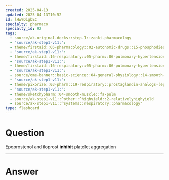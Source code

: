 ```yaml
---
created: 2025-04-13
updated: 2025-04-13T10:52
id: lHw%OigbEC
specialty: pharmaco
specialty_id: 92
tags:
  - source/ak-original-decks::step-1::zanki-pharmacology
  - "source/ak-step1-v11:": 
  - theme/firstaid::05-pharmacology::02-autonomic-drugs::15-phosphodiesterase-inhibitors::pgi-2-analogs
  - "source/ak-step1-v11:": 
  - theme/firstaid::16-respiratory::05-pharm::06-pulmonary-hypertension-drugs
  - "source/ak-step1-v11:": 
  - theme/firstaid::16-respiratory::05-pharm::06-pulmonary-hypertension-drugs::epoprostanol-iloprost
  - "source/ak-step1-v11:": 
  - source/ome-banner::basic-science::04-general-physiology::14-smooth-muscle
  - "source/ak-step1-v11:": 
  - theme/pixorize::03-pharm::19-respiratory::prostaglandin-analogs-(epoprostenol,-iloprost)
  - "source/ak-step1-v11:": 
  - theme/sketchypharm::04-smooth-muscle::fa-pulm
  - source/ak-step1-v11::^other::^highyield::2-relativelyhighyield
  - source/ak-step1-v11::^systems::respiratory::pharmacology"
type: flashcard
---
```


# Question
Epoprostenol and iloprost **inhibit** platelet aggregation

---

# Answer
